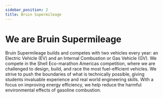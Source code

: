 ```yaml
---
sidebar_position: 2
title: Bruin Supermileage
---
```

# We are Bruin Supermileage
Bruin Supermileage builds and competes with two vehicles every year: an Electric Vehicle (EV) and an Internal Combustion or Gas Vehicle (GV). We compete in the Shell Eco-marathon Americas competition, where we are challenged to design, build, and race the most fuel-efficient vehicles. We strive to push the boundaries of what is technically possible, giving students invaluable experience and real world engineering skills. With a focus on improving energy efficiency, we help reduce the harmful environmental effects of gasoline combustion.

